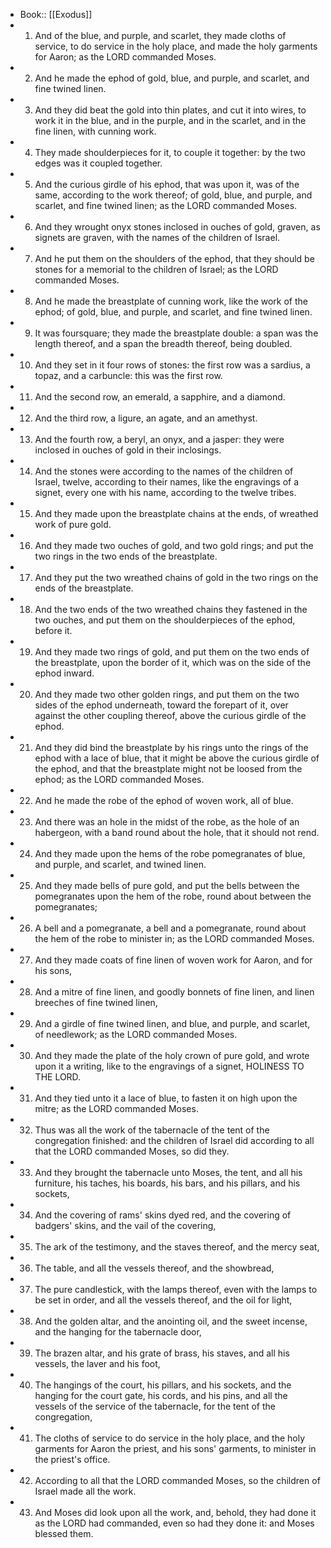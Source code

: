 - Book:: [[Exodus]]
- 1. And of the blue, and purple, and scarlet, they made cloths of service, to do service in the holy place, and made the holy garments for Aaron; as the LORD commanded Moses.
- 2. And he made the ephod of gold, blue, and purple, and scarlet, and fine twined linen.
- 3. And they did beat the gold into thin plates, and cut it into wires, to work it in the blue, and in the purple, and in the scarlet, and in the fine linen, with cunning work.
- 4. They made shoulderpieces for it, to couple it together: by the two edges was it coupled together.
- 5. And the curious girdle of his ephod, that was upon it, was of the same, according to the work thereof; of gold, blue, and purple, and scarlet, and fine twined linen; as the LORD commanded Moses.
- 6. And they wrought onyx stones inclosed in ouches of gold, graven, as signets are graven, with the names of the children of Israel.
- 7. And he put them on the shoulders of the ephod, that they should be stones for a memorial to the children of Israel; as the LORD commanded Moses.
- 8. And he made the breastplate of cunning work, like the work of the ephod; of gold, blue, and purple, and scarlet, and fine twined linen.
- 9. It was foursquare; they made the breastplate double: a span was the length thereof, and a span the breadth thereof, being doubled.
- 10. And they set in it four rows of stones: the first row was a sardius, a topaz, and a carbuncle: this was the first row.
- 11. And the second row, an emerald, a sapphire, and a diamond.
- 12. And the third row, a ligure, an agate, and an amethyst.
- 13. And the fourth row, a beryl, an onyx, and a jasper: they were inclosed in ouches of gold in their inclosings.
- 14. And the stones were according to the names of the children of Israel, twelve, according to their names, like the engravings of a signet, every one with his name, according to the twelve tribes.
- 15. And they made upon the breastplate chains at the ends, of wreathed work of pure gold.
- 16. And they made two ouches of gold, and two gold rings; and put the two rings in the two ends of the breastplate.
- 17. And they put the two wreathed chains of gold in the two rings on the ends of the breastplate.
- 18. And the two ends of the two wreathed chains they fastened in the two ouches, and put them on the shoulderpieces of the ephod, before it.
- 19. And they made two rings of gold, and put them on the two ends of the breastplate, upon the border of it, which was on the side of the ephod inward.
- 20. And they made two other golden rings, and put them on the two sides of the ephod underneath, toward the forepart of it, over against the other coupling thereof, above the curious girdle of the ephod.
- 21. And they did bind the breastplate by his rings unto the rings of the ephod with a lace of blue, that it might be above the curious girdle of the ephod, and that the breastplate might not be loosed from the ephod; as the LORD commanded Moses.
- 22. And he made the robe of the ephod of woven work, all of blue.
- 23. And there was an hole in the midst of the robe, as the hole of an habergeon, with a band round about the hole, that it should not rend.
- 24. And they made upon the hems of the robe pomegranates of blue, and purple, and scarlet, and twined linen.
- 25. And they made bells of pure gold, and put the bells between the pomegranates upon the hem of the robe, round about between the pomegranates;
- 26. A bell and a pomegranate, a bell and a pomegranate, round about the hem of the robe to minister in; as the LORD commanded Moses.
- 27. And they made coats of fine linen of woven work for Aaron, and for his sons,
- 28. And a mitre of fine linen, and goodly bonnets of fine linen, and linen breeches of fine twined linen,
- 29. And a girdle of fine twined linen, and blue, and purple, and scarlet, of needlework; as the LORD commanded Moses.
- 30. And they made the plate of the holy crown of pure gold, and wrote upon it a writing, like to the engravings of a signet, HOLINESS TO THE LORD.
- 31. And they tied unto it a lace of blue, to fasten it on high upon the mitre; as the LORD commanded Moses.
- 32. Thus was all the work of the tabernacle of the tent of the congregation finished: and the children of Israel did according to all that the LORD commanded Moses, so did they.
- 33. And they brought the tabernacle unto Moses, the tent, and all his furniture, his taches, his boards, his bars, and his pillars, and his sockets,
- 34. And the covering of rams' skins dyed red, and the covering of badgers' skins, and the vail of the covering,
- 35. The ark of the testimony, and the staves thereof, and the mercy seat,
- 36. The table, and all the vessels thereof, and the showbread,
- 37. The pure candlestick, with the lamps thereof, even with the lamps to be set in order, and all the vessels thereof, and the oil for light,
- 38. And the golden altar, and the anointing oil, and the sweet incense, and the hanging for the tabernacle door,
- 39. The brazen altar, and his grate of brass, his staves, and all his vessels, the laver and his foot,
- 40. The hangings of the court, his pillars, and his sockets, and the hanging for the court gate, his cords, and his pins, and all the vessels of the service of the tabernacle, for the tent of the congregation,
- 41. The cloths of service to do service in the holy place, and the holy garments for Aaron the priest, and his sons' garments, to minister in the priest's office.
- 42. According to all that the LORD commanded Moses, so the children of Israel made all the work.
- 43. And Moses did look upon all the work, and, behold, they had done it as the LORD had commanded, even so had they done it: and Moses blessed them.

